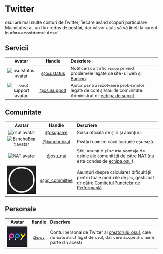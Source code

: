 # Twitter

osu! are mai multe conturi de Twitter, fiecare având scopuri particulare. Majoritatea au un flux redus de postări, dar vă vor ajuta să vă țineți la curent în afara ecosistemului osu!

## Servicii

| Avatar | Handle | Descriere |
| :-: | :-: | :-- |
| ![osu!status avatar](img/osustatus.jpg) | [@osustatus](https://twitter.com/osustatus) | Notificări cu trafic redus privind problemele legate de site-ul web și [Bancho](/wiki/Bancho_(server)). |
| ![osu! support avatar](img/osusupport.jpg) | [@osusupport](https://twitter.com/osusupport) | Ajutor pentru rezolvarea problemelor legate de cont și/sau de comunitate. Administrat de [echipa de suport](/wiki/People/The_Team/Account_support_team). |

## Comunitate

| Avatar | Handle | Descriere |
| :-: | :-: | :-- |
| ![osu! avatar](img/osugame.jpg) | [@osugame](https://twitter.com/osugame) | Sursa oficială de știri și anunțuri. |
| ![BanchoBoat avatar](img/banchoboat.jpg) | [@banchoboat](https://twitter.com/banchoboat) | Postări comice când lucrurile eșuează. |
| ![NAT avatar](img/osu_nat.png) | [@osu_nat](https://twitter.com/osu_nat) | Știri, anunțuri și scurte sondaje de opinie ale comunității de către [NAT](/wiki/People/The_Team/Nomination_Assessment_Team) (nu este condus de [echipa osu!](/wiki/People/The_Team)). |
| ![pp committee avatar](img/ppcommittee.png) | [@pp_committee](https://twitter.com/pp_committee) | Anunțuri despre calcularea dificultății pentru toate modurile de joc, gestionat de către [Comitetul Punctelor de Performanță](/wiki/People/Performance_Points_Committee). |

## Personale

| Avatar | Handle | Descriere |
| :-: | :-: | :-- |
| ![Dean Herbert avatar](img/ppy.jpg?2) | [@ppy](https://twitter.com/ppy) | Contul personal de Twitter al [creatorului osu!](/wiki/People/peppy), care nu este strict legat de osu!, dar care acoperă o mare parte din acesta. |
